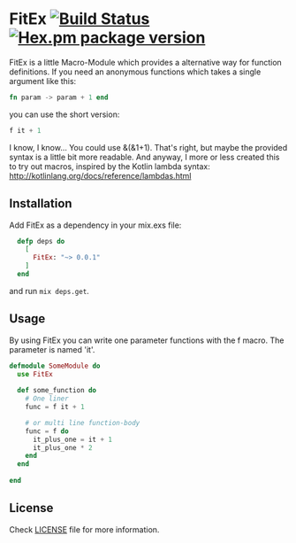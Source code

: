 FitEx [![Build Status](https://travis-ci.org/Puddah/Rendezvous.svg?branch=master)](https://travis-ci.org/Puddah/Rendezvous) [![Hex.pm package version](https://img.shields.io/hexpm/v/FitEx.svg?style=flat)](https://hex.pm/packages/FitEx)
==========

FitEx is a little Macro-Module which provides a alternative way for function definitions.
If you need an anonymous functions which takes a single argument like this:

```elixir
fn param -> param + 1 end
```

you can use the short version:

```elixir
f it + 1
```

I know, I know... You could use &(&1+1). That's right, but maybe the provided syntax is a little bit more readable.
And anyway, I more or less created this to try out macros, inspired by the Kotlin lambda syntax: http://kotlinlang.org/docs/reference/lambdas.html



## Installation

Add FitEx as a dependency in your mix.exs file:

```elixir
  defp deps do
    [
      FitEx: "~> 0.0.1"
    ]
  end
```

and run `mix deps.get`.

## Usage

By using FitEx you can write one parameter functions with the f macro. The parameter is named 'it'. 

```elixir
defmodule SomeModule do
  use FitEx
  
  def some_function do
    # One liner
    func = f it + 1

    # or multi line function-body
    func = f do
      it_plus_one = it + 1
      it_plus_one * 2
    end
  end
  
end
```

## License

Check [LICENSE](LICENSE) file for more information.
